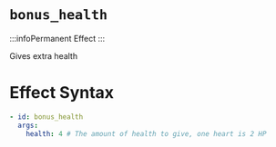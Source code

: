 # `bonus_health`
:::infoPermanent Effect
:::

Gives extra health

# Effect Syntax
```yaml
- id: bonus_health
  args:
    health: 4 # The amount of health to give, one heart is 2 HP
```